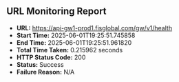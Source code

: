 ## URL Monitoring Report

- **URL:** https://api-gw1-prod1.fisglobal.com/gw/v1/health
- **Start Time:** 2025-06-01T19:25:51.745858
- **End Time:** 2025-06-01T19:25:51.961820
- **Total Time Taken:** 0.215962 seconds
- **HTTP Status Code:** 200
- **Status:** Success
- **Failure Reason:** N/A

